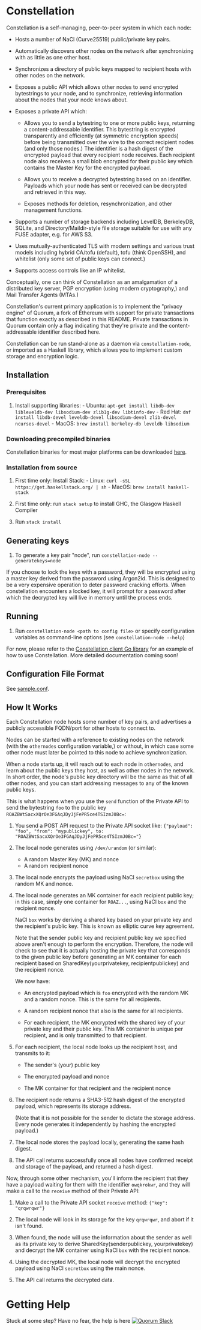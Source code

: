 # Constellation

Constellation is a self-managing, peer-to-peer system in which each
node:

  - Hosts a number of NaCl (Curve25519) public/private key pairs.

  - Automatically discovers other nodes on the network after
    synchronizing with as little as one other host.

  - Synchronizes a directory of public keys mapped to recipient hosts
    with other nodes on the network.

  - Exposes a public API which allows other nodes to send encrypted
    bytestrings to your node, and to synchronize, retrieving
    information about the nodes that your node knows about.

  - Exposes a private API which:

      - Allows you to send a bytestring to one or more public keys,
        returning a content-addressable identifier. This bytestring is
        encrypted transparently and efficiently (at symmetric
        encryption speeds) before being transmitted over the wire to
        the correct recipient nodes (and only those nodes.) The
        identifier is a hash digest of the encrypted payload that
        every recipient node receives. Each recipient node also
        receives a small blob encrypted for their public key which
        contains the Master Key for the encrypted payload.

      - Allows you to receive a decrypted bytestring
        based on an identifier. Payloads which your node has sent or
        received can be decrypted and retrieved in this way.

      - Exposes methods for deletion, resynchronization, and other
        management functions.

  - Supports a number of storage backends including LevelDB,
    BerkeleyDB, SQLite, and Directory/Maildir-style file storage
    suitable for use with any FUSE adapter, e.g. for AWS S3.

  - Uses mutually-authenticated TLS with modern settings and various trust
    models including hybrid CA/tofu (default), tofu (think OpenSSH), and
    whitelist (only some set of public keys can connect.)

  - Supports access controls like an IP whitelist.

Conceptually, one can think of Constellation as an amalgamation of a
distributed key server, PGP encryption (using modern cryptography,)
and Mail Transfer Agents (MTAs.)

Constellation's current primary application is to implement the
"privacy engine" of Quorum, a fork of Ethereum with support for
private transactions that function exactly as described in this
README. Private transactions in Quorum contain only a flag indicating
that they're private and the content-addressable identifier described
here.

Constellation can be run stand-alone as a daemon via
`constellation-node`, or imported as a Haskell library, which allows
you to implement custom storage and encryption logic.

## Installation

### Prerequisites

  1. Install supporting libraries:
    - Ubuntu: `apt-get install libdb-dev libleveldb-dev libsodium-dev zlib1g-dev libtinfo-dev`
    - Red Hat: `dnf install libdb-devel leveldb-devel libsodium-devel zlib-devel ncurses-devel`
    - MacOS: `brew install berkeley-db leveldb libsodium`

### Downloading precompiled binaries

Constellation binaries for most major platforms can be downloaded [here](https://github.com/jpmorganchase/constellation/releases).

### Installation from source

  1. First time only: Install Stack:
    - Linux: `curl -sSL https://get.haskellstack.org/ | sh`
    - MacOS: `brew install haskell-stack`

  2. First time only: run `stack setup` to install GHC, the Glasgow
     Haskell Compiler

  3. Run `stack install`

## Generating keys

  1. To generate a key pair "node", run `constellation-node --generatekeys=node`

  If you choose to lock the keys with a password, they will be encrypted using
  a master key derived from the password using Argon2id. This is designed to be
  a very expensive operation to deter password cracking efforts. When
  constellation encounters a locked key, it will prompt for a password after
  which the decrypted key will live in memory until the process ends.

## Running

  1. Run `constellation-node <path to config file>` or specify configuration
     variables as command-line options (see `constellation-node --help`)

For now, please refer to the [Constellation client Go library](https://github.com/jpmorganchase/quorum/blob/master/private/constellation/node.go)
for an example of how to use Constellation. More detailed documentation coming soon!

## Configuration File Format

See [sample.conf](sample.conf).

## How It Works

Each Constellation node hosts some number of key pairs, and advertises
a publicly accessible FQDN/port for other hosts to connect to.

Nodes can be started with a reference to existing nodes on the network
(with the `othernodes` configuration variable,) or without, in which
case some other node must later be pointed to this node to achieve
synchronization.

When a node starts up, it will reach out to each node in `othernodes`,
and learn about the public keys they host, as well as other nodes in
the network. In short order, the node's public key directory will be
the same as that of all other nodes, and you can start addressing
messages to any of the known public keys.

This is what happens when you use the `send` function of the Private
API to send the bytestring `foo` to the public key
`ROAZBWtSacxXQrOe3FGAqJDyJjFePR5ce4TSIzmJ0Bc=`:

  1. You send a POST API request to the Private API socket like:
     `{"payload": "foo", "from": "mypublickey", to: "ROAZBWtSacxXQrOe3FGAqJDyJjFePR5ce4TSIzmJ0Bc="}`

  2. The local node generates using `/dev/urandom` (or similar):
       - A random Master Key (MK) and nonce
       - A random recipient nonce

  3. The local node encrypts the payload using NaCl `secretbox` using
     the random MK and nonce.

  4. The local node generates an MK container for each recipient
     public key; in this case, simply one container for `ROAZ...`,
     using NaCl `box` and the recipient nonce.

     NaCl `box` works by deriving a shared key based
     on your private key and the recipient's public key. This is known
     as elliptic curve key agreement.

     Note that the sender public key and recipient public key we
     specified above aren't enough to perform the
     encryption. Therefore, the node will check to see that it is
     actually hosting the private key that corresponds to the given
     public key before generating an MK container for each recipient
     based on SharedKey(yourprivatekey, recipientpublickey) and the
     recipient nonce.

     We now have:

       - An encrypted payload which is `foo` encrypted with the random
         MK and a random nonce. This is the same for all recipients.

       - A random recipient nonce that also is the same for all
         recipients.

       - For each recipient, the MK encrypted with the
         shared key of your private key and their public key. This
         MK container is unique per recipient, and is only transmitted to
         that recipient.

  5. For each recipient, the local node looks up the recipient host,
     and transmits to it:

       - The sender's (your) public key

       - The encrypted payload and nonce

       - The MK container for that recipient and the recipient nonce

  6. The recipient node returns a SHA3-512 hash digest of the
     encrypted payload, which represents its storage address.

     (Note that it is not possible for the sender to dictate the
     storage address. Every node generates it independently by hashing
     the encrypted payload.)

  7. The local node stores the payload locally, generating the same
     hash digest.

  8. The API call returns successfully once all nodes have confirmed
     receipt and storage of the payload, and returned a hash digest.

Now, through some other mechanism, you'll inform the recipient that
they have a payload waiting for them with the identifier `owqkrokwr`,
and they will make a call to the `receive` method of their Private
API:

  1. Make a call to the Private API socket `receive` method:
     `{"key": "qrqwrqwr"}`

  2. The local node will look in its storage for the key `qrqwrqwr`,
     and abort if it isn't found.

  3. When found, the node will use the information about the sender as
     well as its private key to derive SharedKey(senderpublickey,
     yourprivatekey) and decrypt the MK container using NaCl `box`
     with the recipient nonce.

  4. Using the decrypted MK, the local node will decrypt the encrypted
     payload using NaCl `secretbox` using the main nonce.

  5. The API call returns the decrypted data.

# Getting Help

Stuck at some step? Have no fear, the help is here <a href="https://clh7rniov2.execute-api.us-east-1.amazonaws.com/Express/" target="_blank" rel="noopener"><img title="Quorum Slack" src="https://clh7rniov2.execute-api.us-east-1.amazonaws.com/Express/badge.svg" alt="Quorum Slack" /></a>
